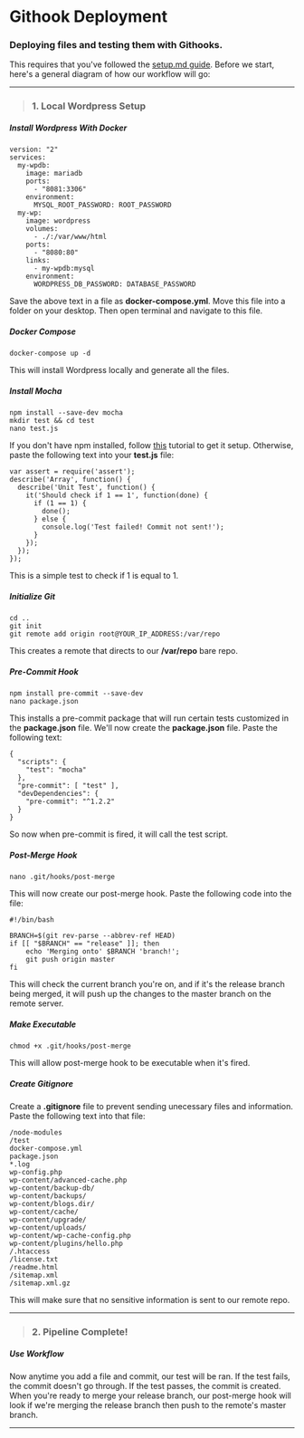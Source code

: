 # Githook Deployment
### Deploying files and testing them with Githooks.

This requires that you've followed the [setup.md guide](https://github.com/bbcharlton/DWA/blob/4d892cbebb893fd6d1958b83c7338656356c8215/setup.md). Before we start, here's a general diagram of how our workflow will go:

[](http://imgur.com/a/t9sSH)

___

> ### 1. Local Wordpress Setup

##### Install Wordpress With Docker

```shell
version: "2"
services:
  my-wpdb:
    image: mariadb
    ports:
      - "8081:3306"
    environment:
      MYSQL_ROOT_PASSWORD: ROOT_PASSWORD
  my-wp:
    image: wordpress
    volumes:
      - ./:/var/www/html
    ports:
      - "8080:80"
    links:
      - my-wpdb:mysql
    environment:
      WORDPRESS_DB_PASSWORD: DATABASE_PASSWORD
```

Save the above text in a file as **docker-compose.yml**. Move this file into a folder on your desktop. Then open terminal and navigate to this file.

##### Docker Compose

```shell
docker-compose up -d
```

This will install Wordpress locally and generate all the files.

##### Install Mocha

```shell
npm install --save-dev mocha
mkdir test && cd test
nano test.js
```

If you don't have npm installed, follow [this](http://blog.npmjs.org/post/85484771375/how-to-install-npm) tutorial to get it setup. Otherwise, paste the following text into your **test.js** file:

```shell
var assert = require('assert');
describe('Array', function() {
  describe('Unit Test', function() {
    it('Should check if 1 == 1', function(done) {
      if (1 == 1) {
      	done();
      } else {
      	console.log('Test failed! Commit not sent!');
      }
    });
  });
});
```

This is a simple test to check if 1 is equal to 1.

##### Initialize Git

```shell
cd ..
git init
git remote add origin root@YOUR_IP_ADDRESS:/var/repo
```

This creates a remote that directs to our **/var/repo** bare repo.

##### Pre-Commit Hook

```shell
npm install pre-commit --save-dev
nano package.json
```

This installs a pre-commit package that will run certain tests customized in the **package.json** file. We'll now create the **package.json** file. Paste the following text:

```shell
{
  "scripts": {
    "test": "mocha"
  },
  "pre-commit": [ "test" ],
  "devDependencies": {
    "pre-commit": "^1.2.2"
  }
}
```

So now when pre-commit is fired, it will call the test script.

##### Post-Merge Hook

```shell
nano .git/hooks/post-merge
```

This will now create our post-merge hook. Paste the following code into the file:

```shell
#!/bin/bash

BRANCH=$(git rev-parse --abbrev-ref HEAD)
if [[ "$BRANCH" == "release" ]]; then
	echo 'Merging onto' $BRANCH 'branch!';
	git push origin master
fi
```

This will check the current branch you're on, and if it's the release branch being merged, it will push up the changes to the master branch on the remote server.

##### Make Executable

```shell
chmod +x .git/hooks/post-merge
```

This will allow post-merge hook to be executable when it's fired.

##### Create Gitignore 

Create a **.gitignore** file to prevent sending unecessary files and information. Paste the following text into that file:

```shell
/node-modules
/test
docker-compose.yml
package.json
*.log
wp-config.php
wp-content/advanced-cache.php
wp-content/backup-db/
wp-content/backups/
wp-content/blogs.dir/
wp-content/cache/
wp-content/upgrade/
wp-content/uploads/
wp-content/wp-cache-config.php
wp-content/plugins/hello.php
/.htaccess
/license.txt
/readme.html
/sitemap.xml
/sitemap.xml.gz
```

This will make sure that no sensitive information is sent to our remote repo.

___

> ### 2. Pipeline Complete!

##### Use Workflow

Now anytime you add a file and commit, our test will be ran. If the test fails, the commit doesn't go through. If the test passes, the commit is created. When you're ready to merge your release branch, our post-merge hook will look if we're merging the release branch then push to the remote's master branch.

___

